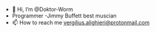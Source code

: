 - 👋 Hi, I’m @Doktor-Worm
- Programmer
-Jimmy Buffett best muscian
- 📫 How to reach me vergilius.alighieri@protonmail.com

<!---
Doktor-Worm/Doktor-Worm is a ✨ special ✨ repository because its `README.md` (this file) appears on your GitHub profile.
You can click the Preview link to take a look at your changes.
--->
